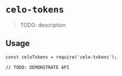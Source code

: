 # `celo-tokens`

> TODO: description

## Usage

```
const celoTokens = require('celo-tokens');

// TODO: DEMONSTRATE API
```
